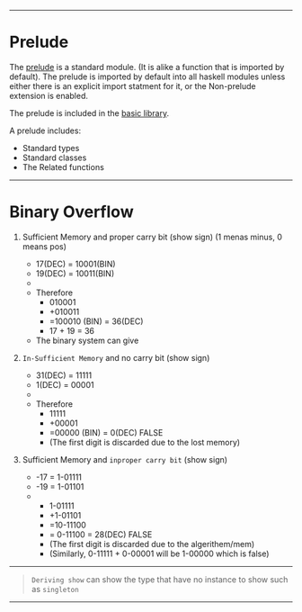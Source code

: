 
---
# Prelude

The [prelude](http://hackage.haskell.org/package/base-4.12.0.0/docs/Prelude.html#g:1) is a standard module. (It is alike a function that is imported by default). The prelude is imported by default into all haskell modules unless either there is an explicit import statment for it, or the Non-prelude extension is enabled. 

The prelude is included in the [basic library](http://hackage.haskell.org/package/base).

A prelude includes:
* Standard types
* Standard classes 
* The Related functions

---
# Binary  Overflow 

1. Sufficient Memory and proper carry bit (show sign) (1 menas minus, 0 means pos)
    * 17(DEC) = 10001(BIN) 
    * 19(DEC) = 10011(BIN)
    * 
    * Therefore
        *  010001
        * +010011
        * =100010 (BIN) = 36(DEC)
        * 17 + 19 = 36
    * The binary system can give

1. `In-Sufficient Memory` and no carry bit (show sign)
    *  31(DEC) = 11111
    *   1(DEC) = 00001
    * 
    * Therefore
        *  11111
        * +00001
        * =00000 (BIN) = 0(DEC) FALSE
        * (The first digit is discarded due to the lost memory)

1. Sufficient Memory and `inproper carry bit` (show sign)
    * -17 = 1-01111
    * -19 = 1-01101
    * 
        *   1-01111
        *  +1-01101
        * =10-11100
        * = 0-11100 = 28(DEC) FALSE
        * (The first digit is discarded due to the algerithem/mem)
        * (Similarly, 0-11111 + 0-00001 will be 1-00000 which is false)

---

> `Deriving show` can show the type that have no instance to show such as `singleton`

--- 

